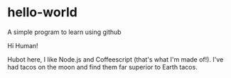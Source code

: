 # hello-world
A simple program to learn using github


Hi Human!

Hubot here, I like Node.js and Coffeescript (that's what I'm made of!).
I've had tacos on the moon and find them far superior to Earth tacos.
